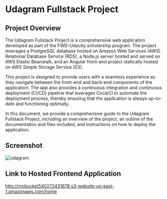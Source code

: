 # Udagram Fullstack Project

## Project Overview

The Udagram Fullstack Project is a comprehensive web application developed as part of the FWD-Udacity scholarship program. The project leverages a PostgreSQL database hosted on Amazon Web Services (AWS) Relational Database Service (RDS), a Node.js server hosted and served on AWS Elastic Beanstalk, and an Angular front-end project statically hosted on AWS Simple Storage Service (S3).

This project is designed to provide users with a seamless experience as they navigate between the front-end and back-end components of the application. The app also provides a continuous integration and continuous deployment (CI/CD) pipeline that leverages CircleCI to automate the deployment process, thereby ensuring that the application is always up-to-date and functioning optimally.

In this document, we provide a comprehensive guide to the Udagram Fullstack Project, including an overview of the project, an outline of the documentation and files included, and instructions on how to deploy the application.

## Screenshot

![udagram](https://user-images.githubusercontent.com/103933344/219709119-a5e64a84-686b-4dd2-8a19-18c600cd45c1.png)

## Link to Hosted Frontend Application

http://mybucket540272431678.s3-website-us-east-1.amazonaws.com/home


